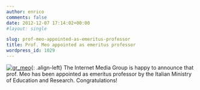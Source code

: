 ```yaml
---
author: enrico
comments: false
date: 2012-12-07 17:14:02+00:00
#layout: single

slug: prof-meo-appointed-as-emeritus-professor
title: Prof. Meo appointed as emeritus professor
wordpress_id: 1029
---
```


[![gr_meo]({{site.baseurl}}/res/2011/05/gr_meo.jpg)]({{site.baseurl}}/people/meo){: .align-left} The Internet Media Group is happy to announce that prof. Meo has been appointed as emeritus professor by the Italian Ministry of Education and Research. Congratulations!
